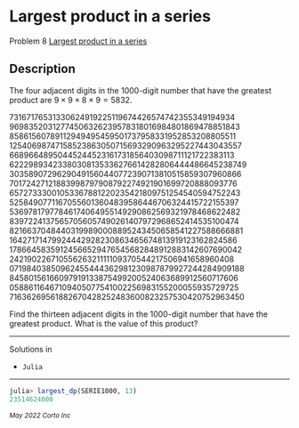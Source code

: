 # Largest product in a series

  Problem 8 [Largest product in a series](https://projecteuler.net/problem=8)

## Description

The four adjacent digits in the 1000-digit number that have the greatest product are $9 ×  9 ×  8 ×  9 = 5832$.

  73167176531330624919225119674426574742355349194934
  96983520312774506326239578318016984801869478851843
  85861560789112949495459501737958331952853208805511
  12540698747158523863050715693290963295227443043557
  66896648950445244523161731856403098711121722383113
  62229893423380308135336276614282806444486645238749
  30358907296290491560440772390713810515859307960866
  70172427121883998797908792274921901699720888093776
  65727333001053367881220235421809751254540594752243
  52584907711670556013604839586446706324415722155397
  53697817977846174064955149290862569321978468622482
  83972241375657056057490261407972968652414535100474
  82166370484403199890008895243450658541227588666881
  16427171479924442928230863465674813919123162824586
  17866458359124566529476545682848912883142607690042
  24219022671055626321111109370544217506941658960408
  07198403850962455444362981230987879927244284909188
  84580156166097919133875499200524063689912560717606
  05886116467109405077541002256983155200055935729725
  71636269561882670428252483600823257530420752963450

Find the thirteen adjacent digits in the 1000-digit number that have the greatest product. What is the value of this product?

<hr />

Solutions in
  - `Julia`

<hr />

```julia
julia> largest_dp(SERIE1000, 13)
23514624000
```

<p><sub><em>May 2022 Corto Inc</sub></em></p>
